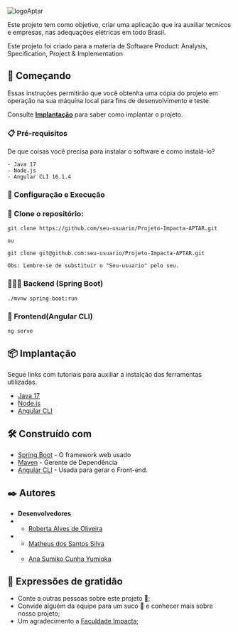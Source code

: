 ![logoAptar](https://github.com/CodeByTeusSilva/Projeto-Impacta-APTAR/assets/99133494/87d8eb2b-ccfe-406e-9670-d21737091ec2)

Este projeto tem como objetivo, criar uma aplicação que ira auxiliar tecnicos e empresas, nas adequações elétricas em todo Brasil. 

Este projeto foi criado para a materia de Software Product: Analysis, Specification, Project & Implementation
## 🚀 Começando

Essas instruções permitirão que você obtenha uma cópia do projeto em operação na sua máquina local para fins de desenvolvimento e teste.

Consulte **[Implantação](#-implanta%C3%A7%C3%A3o)** para saber como implantar o projeto.

### 📋 Pré-requisitos

De que coisas você precisa para instalar o software e como instalá-lo?

```
- Java 17
- Node.js
- Angular CLI 16.1.4
```

### 🔧 Configuração e Execução

### 🔗 Clone o repositório:
```
git clone https://github.com/seu-usuario/Projeto-Impacta-APTAR.git

ou

git clone git@github.com:seu-usuario/Projeto-Impacta-APTAR.git

Obs: Lembre-se de substituir o "Seu-usuario" pelo seu.
```

### 👨🏿‍💻 Backend (Spring Boot)

```
./mvnw spring-boot:run
```
### 🦄 Frontend(Angular CLI)

```
ng serve

```

## 📦 Implantação

Segue links com tutoriais para auxiliar a instalção das ferramentas utilizadas.

* [ Java 17](https://www.java.com/pt-BR/download/help/windows_manual_download.html)
* [Node.js](https://nodejs.org/en/download)
* [Angular CLI](https://angular.io/cli)

## 🛠️ Construído com

* [Spring Boot](https://start.spring.io/) - O framework web usado
* [Maven](https://maven.apache.org/) - Gerente de Dependência
* [Angular CLI](https://angular.io/cli) - Usada para gerar o Front-end.

## ✒️ Autores

* **Desenvolvedores** 
* - [Roberta Alves de Oliveira](https://github.com/RobinMagnus)
* - [Matheus dos Santos Silva](https://github.com/CodeByTeusSilva)
* - [Ana Sumiko Cunha Yumioka](https://github.com/aSumiko)

## 🎁 Expressões de gratidão

* Conte a outras pessoas sobre este projeto 📢;
* Convide alguém da equipe para um suco 🧃 e conhecer mais sobre nosso projeto;
* Um agradecimento a [Faculdade Impacta](https://www.impacta.edu.br/);
